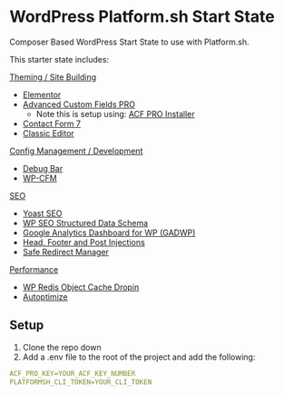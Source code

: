 # WordPress Platform.sh Start State

Composer Based WordPress Start State to use with Platform.sh.

This starter state includes:

<ins>Theming / Site Building</ins>
- [Elementor](https://wordpress.org/plugins/elementor/)
- [Advanced Custom Fields PRO](https://www.advancedcustomfields.com/pro/)
  - Note this is setup using: [ACF PRO Installer](https://github.com/PhilippBaschke/acf-pro-installer)
- [Contact Form 7](https://wordpress.org/plugins/contact-form-7/)
- [Classic Editor](https://wordpress.org/plugins/classic-editor/)

<ins>Config Management / Development</ins>
* [Debug Bar](https://wordpress.org/plugins/debug-bar/)
* [WP-CFM](https://wordpress.org/plugins/wp-cfm/)

<ins>SEO</ins>
* [Yoast SEO](https://wordpress.org/plugins/wordpress-seo/)
* [WP SEO Structured Data Schema](https://wordpress.org/plugins/wp-seo-structured-data-schema/)
* [Google Analytics Dashboard for WP (GADWP)](https://wordpress.org/plugins/google-analytics-dashboard-for-wp/)
* [Head, Footer and Post Injections](https://wordpress.org/plugins/header-footer/)
* [Safe Redirect Manager](https://wordpress.org/plugins/safe-redirect-manager/)

<ins>Performance</ins>
* [WP Redis Object Cache Dropin](https://github.com/devgeniem/wp-redis-object-cache-dropin)
* [Autoptimize](https://wordpress.org/plugins/autoptimize/)

## Setup

1. Clone the repo down
2. Add a .env file to the root of the project and add the following:

```yaml
ACF_PRO_KEY=YOUR_ACF_KEY_NUMBER
PLATFORMSH_CLI_TOKEN=YOUR_CLI_TOKEN
```

